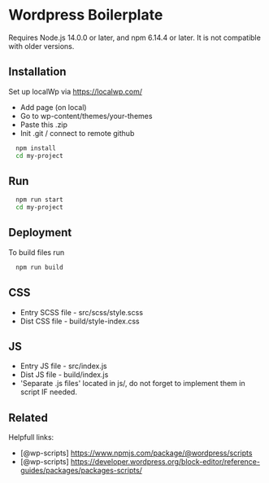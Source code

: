 
# Wordpress Boilerplate

Requires Node.js 14.0.0 or later, and npm 6.14.4 or later. It is not compatible with older versions.


## Installation

Set up localWp via https://localwp.com/
- Add page (on local)
- Go to wp-content/themes/your-themes
- Paste this .zip
- Init .git / connect to remote github

```bash
  npm install
  cd my-project
```
    
## Run

```bash
  npm run start
  cd my-project
```
## Deployment

To build files run

```bash
  npm run build
```
## CSS
- Entry SCSS file - src/scss/style.scss
- Dist CSS file - build/style-index.css

## JS
- Entry JS file - src/index.js
- Dist JS file - build/index.js
- 'Separate .js files' located in js/, do not forget to implement them in script IF needed.


## Related

Helpfull links:
- [@wp-scripts] https://www.npmjs.com/package/@wordpress/scripts
- [@wp-scripts] https://developer.wordpress.org/block-editor/reference-guides/packages/packages-scripts/



